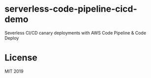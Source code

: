 # serverless-code-pipeline-cicd-demo
Severless CI/CD canary deployments with AWS Code Pipeline &amp; Code Deploy

# License
MIT 2019
